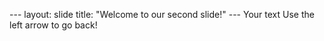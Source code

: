 --- layout: slide title: 
"Welcome to our second slide!" 
--- Your text 
Use the left arrow to go back!
